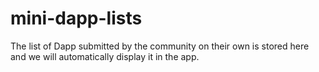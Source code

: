 # mini-dapp-lists
The list of Dapp submitted by the community on their own is stored here and we will automatically display it in the app.
